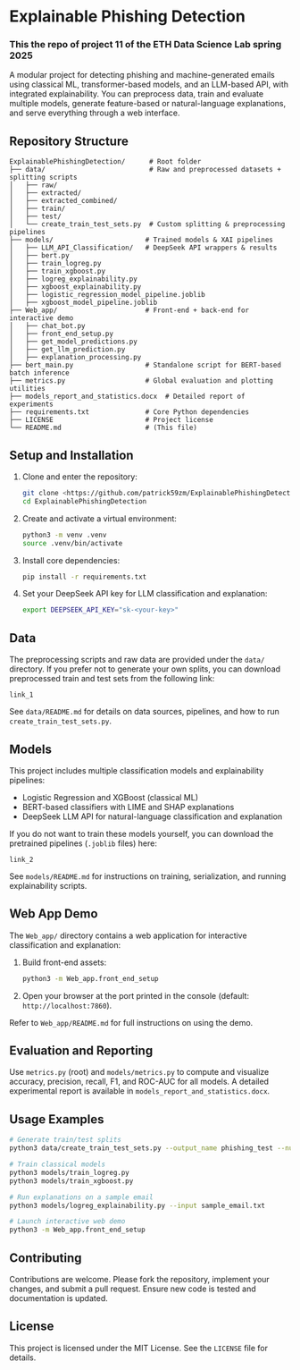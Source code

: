



# Explainable Phishing Detection

### This the repo of project 11 of the ETH Data Science Lab spring 2025

A modular project for detecting phishing and machine-generated emails using classical ML, transformer-based models, and an LLM-based API, with integrated explainability. You can preprocess data, train and evaluate multiple models, generate feature-based or natural-language explanations, and serve everything through a web interface.

## Repository Structure

```
ExplainablePhishingDetection/      # Root folder
├── data/                          # Raw and preprocessed datasets + splitting scripts
│   ├── raw/
│   ├── extracted/
│   ├── extracted_combined/
│   ├── train/
│   ├── test/
│   └── create_train_test_sets.py  # Custom splitting & preprocessing pipelines
├── models/                       # Trained models & XAI pipelines
│   ├── LLM_API_Classification/   # DeepSeek API wrappers & results
│   ├── bert.py
│   ├── train_logreg.py
│   ├── train_xgboost.py
│   ├── logreg_explainability.py
│   ├── xgboost_explainability.py
│   ├── logistic_regression_model_pipeline.joblib
│   ├── xgboost_model_pipeline.joblib
├── Web_app/                      # Front-end + back-end for interactive demo
│   ├── chat_bot.py
│   ├── front_end_setup.py
│   ├── get_model_predictions.py
│   ├── get_llm_prediction.py
│   ├── explanation_processing.py
├── bert_main.py                  # Standalone script for BERT-based batch inference
├── metrics.py                    # Global evaluation and plotting utilities
├── models_report_and_statistics.docx  # Detailed report of experiments
├── requirements.txt              # Core Python dependencies
├── LICENSE                       # Project license
└── README.md                     # (This file)
```

## Setup and Installation

1. Clone and enter the repository:

   ```bash
   git clone <https://github.com/patrick59zm/ExplainablePhishingDetection>
   cd ExplainablePhishingDetection
   ```
2. Create and activate a virtual environment:

   ```bash
   python3 -m venv .venv
   source .venv/bin/activate
   ```
3. Install core dependencies:

   ```bash
   pip install -r requirements.txt
   ```
4. Set your DeepSeek API key for LLM classification and explanation:

   ```bash
   export DEEPSEEK_API_KEY="sk-<your-key>"
   ```

## Data

The preprocessing scripts and raw data are provided under the `data/` directory. If you prefer not to generate your own splits, you can download preprocessed train and test sets from the following link:

```
link_1
```

See `data/README.md` for details on data sources, pipelines, and how to run `create_train_test_sets.py`.

## Models

This project includes multiple classification models and explainability pipelines:

* Logistic Regression and XGBoost (classical ML)
* BERT-based classifiers with LIME and SHAP explanations
* DeepSeek LLM API for natural-language classification and explanation

If you do not want to train these models yourself, you can download the pretrained pipelines (`.joblib` files) here:

```
link_2
```

See `models/README.md` for instructions on training, serialization, and running explainability scripts.

## Web App Demo

The `Web_app/` directory contains a web application for interactive classification and explanation:

1. Build front-end assets:

   ```bash
   python3 -m Web_app.front_end_setup
   ```
   
2. Open your browser at the port printed in the console (default: `http://localhost:7860`).

Refer to `Web_app/README.md` for full instructions on using the demo.

## Evaluation and Reporting

Use `metrics.py` (root) and `models/metrics.py` to compute and visualize accuracy, precision, recall, F1, and ROC-AUC for all models. A detailed experimental report is available in `models_report_and_statistics.docx`.

## Usage Examples

```bash
# Generate train/test splits
python3 data/create_train_test_sets.py --output_name phishing_test --num_rows 10000 --data_type phishing

# Train classical models
python3 models/train_logreg.py
python3 models/train_xgboost.py

# Run explanations on a sample email
python3 models/logreg_explainability.py --input sample_email.txt

# Launch interactive web demo
python3 -m Web_app.front_end_setup
```

## Contributing

Contributions are welcome. Please fork the repository, implement your changes, and submit a pull request. Ensure new code is tested and documentation is updated.

## License

This project is licensed under the MIT License. See the `LICENSE` file for details.




